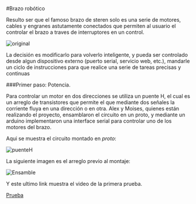 #Brazo robótico

Resulto ser que el famoso brazo de steren solo es una serie de motores, cables y engranes astutamente conectados que permiten al usuario el controlar el brazo a traves de interruptores en un control.

![original][img1]

La decisión es modificarlo para volverlo inteligente, y pueda ser controlado desde algun dispositivo externo (puerto serial, servicio web, etc.), mandarle un ciclo de instrucciones para que realice una serie de tareas precisas y continuas

###Primer paso: Potencia.

Para controlar un motor en dos direcciones se utiliza un puente H, el cual es un arreglo de transistores que permite el que mediante dos señales la corriente fluya en una dirección o en otra. Alex y Moises, quienes están realizando el proyecto, ensamblaron el circuito en un proto, y mediante un arduino implementaron una interface serial para controlar uno de los motores del brazo.

Aqui se muestra el circuito montado en *proto*: 

![puenteH][img2]

La siguiente imagen es el arreglo previo al montaje:

![Ensamble][img2]

Y este ultimo link muestra el video de la primera prueba.

 [Prueba][1]

[1]: http://youtu.be/qByaTxZ2sZg
[img1]: /assets/post_img/brazo/original "Brazo"
[img2]: /assets/post_img/brazo/puenteh "Puente H"
[img3]: /assets/post_img/brazo/brazoPuente "Ensamble"
